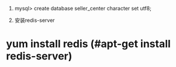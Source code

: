 



1.   mysql> create database seller_center character set utf8;


2. 安装redis-server
  # yum install redis (#apt-get install redis-server)
